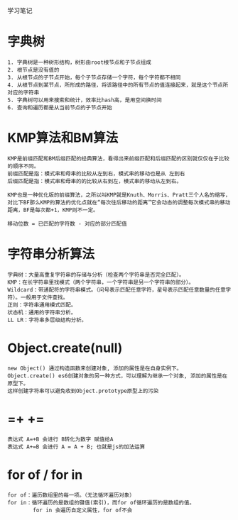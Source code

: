 学习笔记

# 字典树
    1. 字典树是一种树形结构，树形由root根节点和子节点组成
    2. 根节点是没有值的
    3. 从根节点的子节点开始，每个子节点存储一个字符，每个字符都不相同
    4. 从根节点到某节点，所形成的路径，将该路径中的所有节点的值连接起来，就是这个节点所对应的字符串
    5. 字典树可以用来搜索和统计，效率比hash高，是用空间换时间
    6. 查询和遍历都是从当前节点的子节点开始

# KMP算法和BM算法
    KMP是前缀匹配和BM后缀匹配的经典算法，看得出来前缀匹配和后缀匹配的区别就仅仅在于比较的顺序不同。
    前缀匹配是指：模式串和母串的比较从左到右，模式串的移动也是从 左到右
    后缀匹配是指：模式串和母串的的比较从右到左，模式串的移动从左到右。

    KMP也是一种优化版的前缀算法，之所以叫KMP就是Knuth、Morris、Pratt三个人名的缩写，
    对比下BF那么KMP的算法的优化点就在“每次往后移动的距离”它会动态的调整每次模式串的移动距离，BF是每次都+1，KMP则不一定。

    移动位数 = 已匹配的字符数 - 对应的部分匹配值

# 字符串分析算法
    字典树：大量高重复字符串的存储与分析（检查两个字符串是否完全匹配）。
    KMP：在长字符串里找模式（两个字符串，一个字符串是另一个字符串的部分）。
    Wildcard：带通配符的字符串模式。（问号表示匹配任意字符，星号表示匹配任意数量的任意字符）。一般用于文件查找。
    正则：字符串通用模式匹配。
    状态机：通用的字符串分析。
    LL LR：字符串多层级结构分析。

# Object.create(null) 
    new Object() 通过构造函数来创建对象, 添加的属性是在自身实例下。
    Object.create() es6创建对象的另一种方式，可以理解为继承一个对象, 添加的属性是在原型下。
    这样创建字符串可以避免收到Object.prototype原型上的污染

# =+ +=
    表达式 A=+B 会进行 B转化为数字 赋值给A
    表达式 A+=B 会进行 A = A + B; 也就是js的加法运算

# for of / for in
    for of：遍历数组里的每一项。（无法循环遍历对象）
    for in：循环遍历的是数组的键值(索引)，而for of循环遍历的是数组的值。
            for in 会遍历自定义属性，for of不会


